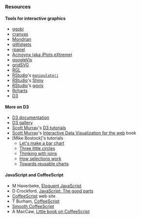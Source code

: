 ### Resources

#### Tools for interactive graphics

- [ggobi](http://ggobi.org)
- [cranvas](https://github.com/ggobi/cranvas/wiki)
- [Mondrian](http://rosuda.org/software/Mondrian/)
- [gWidgets](http://gwidgets.r-forge.r-project.org)
- [rpanel](http://www.stats.gla.ac.uk/~adrian/rpanel/)
- [Acinoynx (aka iPlots eXtreme)](http://rforge.net/Acinonyx)
- [googleVis](https://code.google.com/p/google-motion-charts-with-r)
- [gridSVG](http://r-forge.r-project.org/projects/gridsvg)
- [RGL](http://rgl.neoscientists.org)
- [RStudio](http://www.rstudio.com)'s [`manipulate()`](http://www.rstudio.com/ide/docs/advanced/manipulate)
- [RStudio](http://www.rstudio.com)'s [Shiny](http://www.rstudio.com/shiny)
- [RStudio](http://www.rstudio.com)'s [ggvis](http://ggvis.rstudio.com)
- [Rcharts](http://rcharts.io)
- [D3](http://d3js.org)

#### More on D3

- [D3 documentation](https://github.com/mbostock/d3/wiki)
- [D3 gallery](https://github.com/mbostock/d3/wiki/Gallery)
- [Scott Murray](http://alignedleft.com)'s
  [D3 tutorials](http://alignedleft.com/tutorials/d3/)
- [Scott Murray](http://alignedleft.com)'s
  [Interactive Data Visualization for the web](http://www.amazon.com/exec/obidos/ASIN/1449339735/7210-20)
  book
- [Mike Bostock]'s tutorials
  - [Let's make a bar chart](http://bost.ocks.org/mike/bar/)
  - [Three little circles](http://mbostock.github.io/d3/tutorial/circle.html)
  - [Thinking with joins](http://bost.ocks.org/mike/join/)
  - [How selections work](http://bost.ocks.org/mike/selection/)
  - [Towards reusable charts](http://bost.ocks.org/mike/chart/)

#### JavaScript and CoffeeScript

- M Haverbeke, [Eloquent JavaScript](http://eloquentjavascript.net/)
- D Crockford, [JavaScript: The good parts](http://www.amazon.com/exec/obidos/ASIN/0596517742/7210-20)
- [CoffeeScript](http://coffeescript.org/) web site
- T Burham, [CoffeeScript](http://www.amazon.com/exec/obidos/ASIN/1934356786/7210-20)
- [Smooth CoffeeScript](http://autotelicum.github.io/Smooth-CoffeeScript/info.html)
- A MacCaw, [Little book on CoffeeScript](http://www.amazon.com/exec/obidos/ASIN/1449321054/7210-20)

<!-- the following to make it look nicer -->
<link href="http://kevinburke.bitbucket.org/markdowncss/markdown.css" rel="stylesheet"></link>
<link href="http://www.biostat.wisc.edu/~kbroman/markdown_modified.css" rel="stylesheet"></link>
